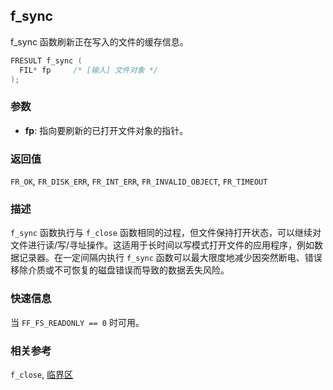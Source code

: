 ## f_sync

f_sync 函数刷新正在写入的文件的缓存信息。

```c
FRESULT f_sync (
  FIL* fp     /* [输入] 文件对象 */
);
```

### 参数

*   **fp**: 指向要刷新的已打开文件对象的指针。

### 返回值

`FR_OK`, `FR_DISK_ERR`, `FR_INT_ERR`, `FR_INVALID_OBJECT`, `FR_TIMEOUT`

### 描述

`f_sync` 函数执行与 `f_close` 函数相同的过程，但文件保持打开状态，可以继续对文件进行读/写/寻址操作。这适用于长时间以写模式打开文件的应用程序，例如数据记录器。在一定间隔内执行 `f_sync` 函数可以最大限度地减少因突然断电、错误移除介质或不可恢复的磁盘错误而导致的数据丢失风险。

### 快速信息

当 `FF_FS_READONLY == 0` 时可用。

### 相关参考

`f_close`, [临界区](appnote.md#critical)
